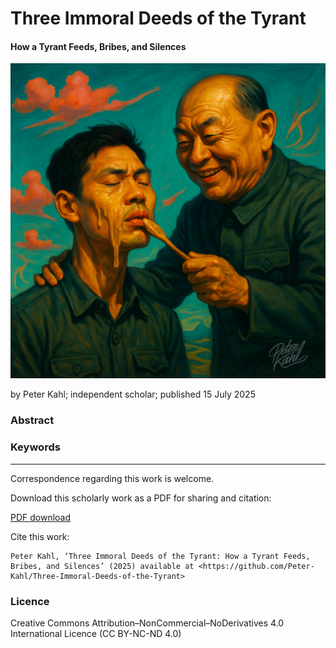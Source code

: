 # Three Immoral Deeds of the Tyrant

#### How a Tyrant Feeds, Bribes, and Silences

![alt text](https://github.com/Peter-Kahl/Three-Immoral-Deeds-of-the-Tyrant/blob/main/tyrant_honey_lips.jpg?raw=true)

by Peter Kahl; independent scholar; published 15 July 2025

### Abstract



### Keywords



---

Correspondence regarding this work is welcome.

Download this scholarly work as a PDF for sharing and citation:

[PDF download](https://raw.githubusercontent.com/Peter-Kahl/Three-Immoral-Deeds-of-the-Tyrant/master/Kahl_P_Is_Artificial_Intelligence_Really_Undermining_Democracy_12_July_2025.pdf)

Cite this work:

```
Peter Kahl, ‘Three Immoral Deeds of the Tyrant: How a Tyrant Feeds, Bribes, and Silences’ (2025) available at <https://github.com/Peter-Kahl/Three-Immoral-Deeds-of-the-Tyrant>
```
### Licence
Creative Commons Attribution–NonCommercial–NoDerivatives 4.0 International Licence (CC BY-NC-ND 4.0)

